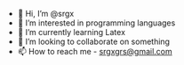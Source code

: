 - 👋 Hi, I’m @srgx
- 👀 I’m interested in programming languages
- 🌱 I’m currently learning Latex
- 💞️ I’m looking to collaborate on something
- 📫 How to reach me - <srgxgrs@gmail.com>

<!---
srgx/srgx is a ✨ special ✨ repository because its `README.md` (this file) appears on your GitHub profile.
You can click the Preview link to take a look at your changes.
--->
